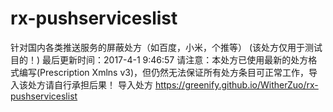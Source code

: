 # rx-pushserviceslist
针对国内各类推送服务的屏蔽处方（如百度，小米，个推等）
(该处方仅用于测试目的！)
最后更新时间：2017-4-1 9:46:57
请注意：本处方已使用最新的处方格式编写(Prescription Xmlns v3)，但仍然无法保证所有处方条目可正常工作，导入该处方请自行承担后果！
导入处方 https://greenify.github.io/WitherZuo/rx-pushserviceslist
